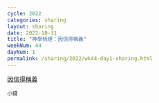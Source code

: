 ```yaml
---
cycle: 2022
categories: sharing
layout: sharing
date: 2022-10-31
title: "神學梳理：因信得稱義"
weekNum: 44
dayNum: 1
permalink: /sharing/2022/wk44-day1-sharing.html
---
```


[因信得稱義](https://eccseattle.github.io/media/sharing/2022/wk44/2022-10-31-bin.m4a)

`小錢`


